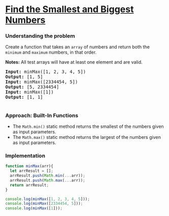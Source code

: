 # [Find the Smallest and Biggest Numbers](https://edabit.com/challenge/Q3n42rEWanZSTmsJm)
### Understanding the problem
Create a function that takes an `array` of numbers and return both the `minimum` and `maximum` numbers, in that order.

<b>Notes:</b> All test arrays will have at least one element and are valid.

<pre>
<b>Input:</b> minMax([1, 2, 3, 4, 5])
<b>Output:</b> [1, 5]
<b>Input:</b> minMax([2334454, 5])
<b>Output:</b> [5, 2334454]
<b>Input:</b> minMax([1])
<b>Output:</b> [1, 1]
</pre>

#

### Approach: Built-In Functions
- The `Math.min()` static method returns the smallest of the numbers given as input parameters.
- The `Math.max()` static method returns the largest of the numbers given as input parameters.
### Implementation
```js
function minMax(arr){
  let arrResult = [];
  arrResult.push(Math.min(...arr));
  arrResult.push(Math.max(...arr));
  return arrResult;
}

console.log(minMax([1, 2, 3, 4, 5]));
console.log(minMax([2334454, 5]));
console.log(minMax([1]));
```
